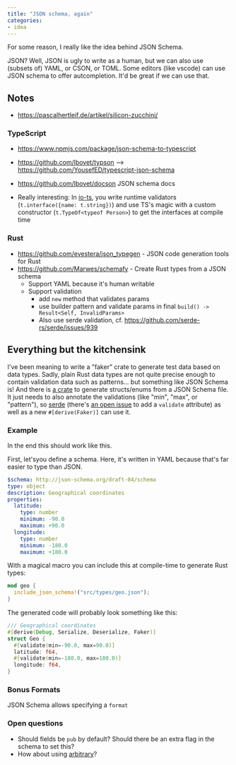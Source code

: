```yaml
---
title: "JSON schema, again"
categories:
- idea
---
```

For some reason, I really like the idea behind JSON Schema.

JSON? Well, JSON is ugly to write as a human, but we can also use (subsets of) YAML, or CSON, or TOML.
Some editors (like vscode) can use JSON schema to offer autcompletion. It'd be great if we can use that.

## Notes

- https://pascalhertleif.de/artikel/silicon-zucchini/

### TypeScript

- https://www.npmjs.com/package/json-schema-to-typescript

- https://github.com/lbovet/typson --> https://github.com/YousefED/typescript-json-schema
- https://github.com/lbovet/docson JSON schema docs

- Really interesting: In [io-ts](https://github.com/gcanti/io-ts), you write runtime validators (`t.interface({name: t.string})`) and use TS's magic with a custom constructor (`t.TypeOf<typeof Person>`) to get the interfaces at compile time

### Rust

- https://github.com/evestera/json_typegen - JSON code generation tools for Rust
- https://github.com/Marwes/schemafy - Create Rust types from a JSON schema
  - Support YAML because it's human writable
  - Support validation
    - add `new` method that validates params
    - use builder pattern and validate params in final `build() -> Result<Self, InvalidParams>`
    - Also use serde validation, cf. <https://github.com/serde-rs/serde/issues/939>

## Everything but the kitchensink

I've been meaning to write a "faker" crate to generate test data based on data types.
Sadly, plain Rust data types are not quite precise enough to contain validation data such as patterns…
but something like JSON Schema is!
And there is [a crate][schemafy] to generate structs/enums from a JSON Schema file.
It just needs to also annotate the validations
(like "min", "max", or "pattern"),
so [serde][]
(there's [an open issue][serde-939] to add a `validate` attribute)
as well as a new `#[derive(Faker)]` can use it.

[schemafy]: https://crates.io/crates/schemafy
[serde]: https://serde.rs
[serde-939]: https://github.com/serde-rs/serde/issues/939

### Example

In the end this should work like this.

First, let'syou define a schema.
Here, it's written in YAML because that's far easier to type than JSON.

```yaml
$schema: http://json-schema.org/draft-04/schema
type: object
description: Geographical coordinates
properties:
  latitude:
    type: number
    minimum: -90.0
    maximum: +90.0
  longitude:
    type: number
    minimum: -180.0
    maximum: +180.0
```

With a magical macro you can include this at compile-time to generate Rust types:

```rust
mod geo {
  include_json_schema!("src/types/geo.json");
}
```

The generated code will probably look something like this:

```rust
/// Geographical coordinates
#[derive(Debug, Serialize, Deserialize, Faker)]
struct Geo {
  #[validate(min=-90.0, max=90.0)]
  latitude: f64,
  #[validate(min=-180.0, max=180.0)]
  longitude: f64,
}
```

### Bonus Formats

JSON Schema allows specifying a `format`

### Open questions

- Should fields be `pub` by default? Should there be an extra flag in the schema to set this?
- How about using [arbitrary](https://crates.io/crates/arbitrary)?
